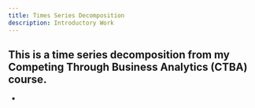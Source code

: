 ```yaml
---
title: Times Series Decomposition
description: Introductory Work
---
```


This is a time series decomposition from my Competing Through Business Analytics (CTBA) course. 
- 
-
